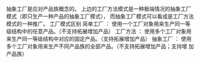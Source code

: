 抽象⼯⼚是应对产品族概念的。
上边的⼯⼚⽅法模式是⼀种极端情况的抽象⼯⼚模式（即只⽣产⼀种产品的抽象⼯⼚模式），
⽽抽象⼯⼚模式可以看成是⼯⼚⽅法模式的⼀种推⼴。
⼯⼚模式区别
简单⼯⼚ ： 使⽤⼀个⼯⼚对象⽤来⽣产同⼀等级结构中的任意产品。（不⽀持拓展增加产品）
⼯⼚⽅法 ： 使⽤多个⼯⼚对象⽤来⽣产同⼀等级结构中对应的固定产品。（⽀持拓展增加产品） 
抽象⼯⼚ ： 使⽤多个⼯⼚对象⽤来⽣产不同产品族的全部产品。（不⽀持拓展增加产品；⽀持增
加产品族）